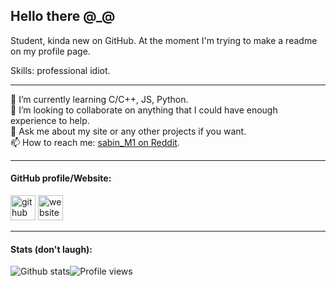## Hello there @_@
Student, kinda new on GitHub. At the moment I'm trying to make a readme on my profile page.

Skills: professional idiot.

---

🌱 I’m currently learning C/C++, JS, Python. <br>
👯 I’m looking to collaborate on anything that I could have enough experience to help. <br>
💬 Ask me about my site or any other projects if you want. <br>
📫 How to reach me: [sabin_M1 on Reddit](https://reddit.com/user/sabin_M1). <br>

---

#### GitHub profile/Website:

[<img src='https://cdn.jsdelivr.net/npm/simple-icons@3.0.1/icons/github.svg' alt='github' height='40'>](https://github.com/sabinM1)  [<img src='https://cdn.jsdelivr.net/npm/simple-icons@3.0.1/icons/icloud.svg' alt='website' height='40'>](https://mate-romania.tech/)  

---

#### Stats (don't laugh):

![Github stats](https://github-readme-stats.vercel.app/api?username=sabinM1&show_icons=true)![Profile views](https://gpvc.arturio.dev/sabinM1)  
